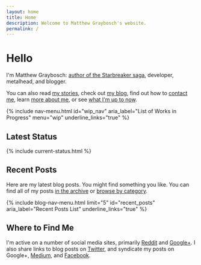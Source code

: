 ```yaml
---
layout: home
title: Home
description: Welcome to Matthew Graybosch's website.
permalink: /
---
```

# Hello

I'm Matthew Graybosch: [author of the Starbreaker saga](/stories/starbreaker/), developer, metalhead, and blogger. 

You can also read [my stories](/stories/), check out [my blog](/blog/), find out how to [contact me](/contact/), learn [more about me](/about/), or see [what I'm up to now](/now/).

{% include nav-menu.html id="wip_nav" aria_label="List of Works in Progress" menu="wip" underline_links="true" %}

## Latest Status

{% include current-status.html %}

## Recent Posts

Here are my latest blog posts. You might find something you like. You can find all of my posts [in the archive](/blog/) or [browse by category](/blog/categories/).

{% include blog-nav-menu.html limit="5" id="recent_posts" aria_label="Recent Posts List" underline_links="true" %}

## Where to Find Me

I'm active on a number of social media sites, primarily <a href="https://www.reddit.com/user/asuraemulator/" rel="me">Reddit</a> and <a href="https://plus.google.com/+MatthewGraybosch" rel="me">Google+</a>. I also share links to blog posts on <a href="https://twitter.com/metalheadscifi" rel="me">Twitter</a>, and syndicate my posts on Google+, <a href="https://medium.com/@matthewgrayboschstarbreaker" rel="me">Medium</a>, and <a href="https://facebook.com/matthewgrayboschnovelist" rel="me">Facebook</a>.